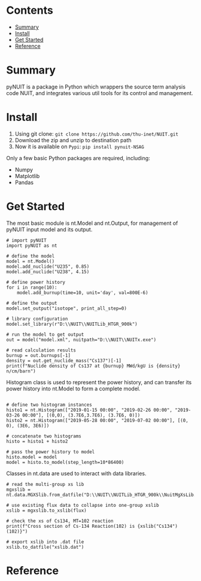 <!--
 * @Author: albertzhang albert.zhangweij@outlook.com
 * @Date: 2023-12-22 11:20:00
 * @Description: 
 * 
 * Copyright (c) 2024 by THU-RSAG, All Rights Reserved. 
-->
# Contents
- [Summary](#summary)
- [Install](#install)
- [Get Started](#get-started)
- [Reference](#reference)

# Summary
pyNUIT is a package in Python which wrappers the source term analysis code NUIT, and integrates various util tools for its control and management.

# Install
1. Using git clone: `git clone https://github.com/thu-inet/NUIT.git`
2. Download the zip and unzip to destination path
3. Now it is available on `Pypi`: `pip install pynuit-NSAG`

Only a few basic Python packages are required, including:
- Numpy
- Matplotlib
- Pandas

# Get Started
The most basic module is nt.Model and nt.Output, for management of pyNUIT input model and its output.
```
# import pyNUIT
import pyNUIT as nt

# define the model
model = nt.Model()
model.add_nuclide("U235", 0.85)
model.add_nuclide("U238", 4.15)

# define power history
for i in range(10):
    model.add_burnup(time=10, unit='day', val=800E-6)

# define the output
model.set_output("isotope", print_all_step=0)

# library configuration
model.set_library(r"D:\\NUIT\\NUITLib_HTGR_900k")

# run the model to get output
out = model("model.xml", nuitpath="D:\\NUIT\\NUITx.exe")

# read calculation results
burnup = out.burnups[-1]
density = out.get_nuclide_mass("Cs137")[-1]
print(f"Nuclide density of Cs137 at {burnup} MWd/kgU is {density} n/cm/barn")
```
Histogram class is used to represent the power history, and can transfer its power history into nt.Model to form a complete model.

```

# define two histogram instances
histo1 = nt.Histogram(["2019-01-15 00:00", "2019-02-26 00:00", "2019-03-26 00:00"], [(0,0), (3.7E6,3.7E6), (3.7E6, 0)])
histo2 = nt.Histogram(["2019-05-28 00:00", "2019-07-02 00:00"], [(0, 0), (3E6, 3E6)])

# concatenate two histograms
histo = histo1 + histo2

# pass the power history to model
histo.model = model
model = histo.to_model(step_length=10*86400)
```

Classes in nt.data are used to interact with data libraries.
```
# read the multi-group xs lib
mgxslib = nt.data.MGXSlib.from_datfile("D:\\NUIT\\NUITLib_HTGR_900k\\NuitMgXsLib.dat")

# use existing flux data to collapse into one-group xslib
xslib = mgxslib.to_xslib(flux)

# check the xs of Cs134, MT=102 reaction
print(f"Cross section of Cs-134 Reaction(102) is {xslib("Cs134")(102)}")

# export xslib into .dat file
xslib.to_datfile("xslib.dat")
```
# Reference

